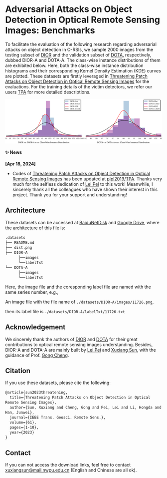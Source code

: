 # Adversarial Attacks on Object Detection in Optical Remote Sensing Images: Benchmarks

To facilitate the evaluation of the following research regarding adversarial attacks on object detection in O-RSIs, we sample 2000 images from the testing subset of [DIOR](https://gcheng-nwpu.github.io/#Datasets) and the validation subset of [DOTA](https://captain-whu.github.io/DOTA/index.html), respectively, dubbed DIOR-A and DOTA-A. The class-wise instance distributions of them are exhibited below. Here, both the class-wise instance distribution histograms and their corresponding Kernel Density Estimation (KDE) curves are plotted. These datasets are firstly leveraged in [Threatening Patch Attacks on Object Detection in Optical Remote Sensing Images](https://arxiv.org/abs/2302.06060) for the evaluations. For the training details of the victim detectors, we refer our users [TPA](https://github.com/plpl2019/TPA) for more detailed descriptions.

<img src="dist.png" alt="Class-Wise Instance Distributions." align=center />

#### :sparkles: News
**[Apr 18, 2024]**
- Codes of [Threatening Patch Attacks on Object Detection in Optical Remote Sensing Images](https://ieeexplore.ieee.org/abstract/document/10119208) has been updated at [plpl2019/TPA](https://github.com/plpl2019/TPA). Thanks very much for the selfless dedication of [Lei Pei](https://github.com/plpl2019) to this work! Meanwhile, I sincerely thank all the colleagues who have shown their interest in this project. Thank you for your support and understanding!

## Architecture
These datasets can be accessed at [BaiduNetDisk](https://pan.baidu.com/s/1-MHxifKbULJM-jHXVM757Q?pwd=ba1g) and [Google Drive](https://drive.google.com/file/d/1tnCqiQ63ALUFq6cihZQS6SFc8LJAQTUC/view?usp=sharing), where the architecture of this file is:
```
.datasets
├── README.md
├── dist.png
├── DIOR-A
      ├──images
      └──labelTxt
└── DOTA-A
      ├──images
      └──labelTxt
```
Here, the image file and the coresponding label file are named with the same series number, e.g., 

An image file with the file name of ```./datasets/DIOR-A/images/11726.png```,

then its label file is ```./datasets/DIOR-A/labelTxt/11726.txt```


## Acknowledgement
We sincerely thank the authors of [DIOR](https://gcheng-nwpu.github.io/#Datasets) and [DOTA](https://captain-whu.github.io/DOTA/index.html) for their great contributions to optical remote sensing images understanding. Besides, DIOR-A and DOTA-A are mainly built by [Lei Pei](https://github.com/plpl2019) and [Xuxiang Sun](https://github.com/xuxiangsun), with the guidance of Prof. [Gong Cheng](https://gcheng-nwpu.github.io/).


## Citation
If you use these datasets, please cite the following:
```
@article{sun2023threatening,
  title={Threatening Patch Attacks on Object Detection in Optical Remote Sensing Images},
  author={Sun, Xuxiang and Cheng, Gong and Pei, Lei and Li, Hongda and Han, Junwei},
  journal={IEEE Trans. Geosci. Remote Sens.},
  volume={61},
  pages={1-10},
  year={2023}
}
```
## Contact
If you can not access the download links, feel free to contact xuxiangsun@mail.nwpu.edu.cn (English and Chinese are all ok).

